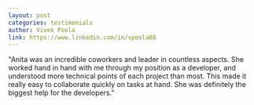 ```yaml
---
layout: post
categories: testimonials
author: Vivek Poola
link: https://www.linkedin.com/in/vpoola88
---
```


"Anita was an incredible coworkers and leader in countless aspects. She worked hand in hand with me through my position as a developer, and understood more technical points of each project than most. This made it really easy to collaborate quickly on tasks at hand. She was definitely the biggest help for the developers."